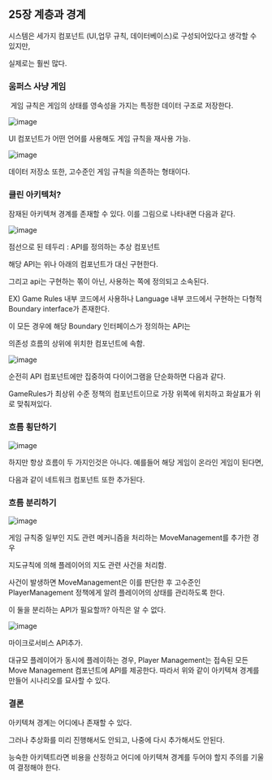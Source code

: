 ## 25장 계층과 경계

시스템은 세가지 컴포넌트 (UI,업무 규칙, 데이터베이스)로 구성되어있다고 생각할 수 있지만,

실제로는 훨씬 많다.

### 움퍼스 사냥 게임

 게임 규칙은 게임의 상태를 영속성을 가지는 특정한 데이터 구조로 저장한다.

![image](https://github.com/KonCC/clean-architecture/assets/102205852/647246f5-163f-4f36-ba4b-ca7075f04f31)


UI 컴포넌트가 어떤 언어를 사용해도 게임 규칙을 재사용 가능.

![image](https://github.com/KonCC/clean-architecture/assets/102205852/e39a00c5-2123-47a6-862d-51fd77f9cad4)

데이터 저장소 또한, 고수준인 게임 규칙을 의존하는 형태이다.

### 클린 아키텍처?

잠재된 아키텍쳐 경계를 존재할 수 있다. 이를 그림으로 나타내면 다음과 같다.

![image](https://github.com/KonCC/clean-architecture/assets/102205852/88d2ea87-8d1e-4b61-bf9f-4121af20eeec)


점선으로 된 테두리 : API를 정의하는 추상 컴포넌트

해당 API는 위나 아래의 컴포넌트가 대신 구현한다.

그리고 api는 구현하는 쪾이 아닌, 사용하는 쪽에 정의되고 소속된다. 

EX) Game Rules 내부 코드에서 사용하나 Language 내부 코드에서 구현하는 다형적 Boundary interface가 존재한다.

이 모든 경우에 해당 Boundary 인터페이스가 정의하는 API는

의존성 흐름의 상위에 위치한 컴포넌트에 속함.

![image](https://github.com/KonCC/clean-architecture/assets/102205852/17c212d3-75fb-486e-9bb6-130f8ebac6ae)


순전히 API 컴포넌트에만 집중하여 다이어그램을 단순화하면 다음과 같다.

GameRules가 최상위 수준 정책의 컴포넌트이므로 가장 위쪽에 위치하고 화살표가 위로 맞춰져있다.

### 흐름 횡단하기

![image](https://github.com/KonCC/clean-architecture/assets/102205852/b796cb9c-9b57-4d2b-8712-f33d803bcf0a)


하지만 항상 흐름이 두 가지인것은 아니다. 예를들어 해당 게임이 온라인 게임이 된다면,

다음과 같이 네트워크 컴포넌트 또한 추가된다.

### 흐름 분리하기

![image](https://github.com/KonCC/clean-architecture/assets/102205852/323d4044-92ae-4b17-9c6e-189f6a7e4384)


게임 규칙중 일부인 지도 관련 메커니즘을 처리하는 MoveManagement를 추가한 경우

지도규칙에 의해 플레이어의 지도 관련 사건을 처리함.

사건이 발생하면 MoveManagement은 이를 판단한 후 고수준인 PlayerManagement 정책에게 알려 플레이어의 상태를 관리하도록 한다.

이 둘을 분리하는 API가 필요할까? 아직은 알 수 없다.

![image](https://github.com/KonCC/clean-architecture/assets/102205852/2a2e6c46-d828-498b-bf5e-717d2ab8ed2d)


마이크로서비스 API추가.

대규모 플레이어가 동시에 플레이하는 경우, Player Management는 접속된 모든 Move Management 컴포넌트에 API를 제공한다. 따라서 위와 같이 아키텍쳐 경계를 만들어 시나리오를 묘사할 수 있다.

### 결론

아키텍쳐 경계는 어디에나 존재할 수 있다.

그러나 추상화를 미리 진행해서도 안되고, 나중에 다시 추가해서도 안된다.

능숙한 아키텍트라면 비용을 산정하고 어디에 아키텍쳐 경계를 두어야 할지 주의를 기울여 결정해야 한다.
